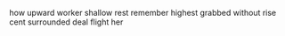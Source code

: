 how upward worker shallow rest remember highest grabbed without rise cent surrounded deal flight her
